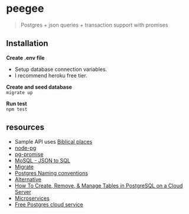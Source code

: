 # peegee

> Postgres + json queries + transaction support with promises 

## Installation

**Create .env file**  
- Setup database connection variables.  
- I recommend heroku free tier.  

**Create and seed database**  
`migrate up`

**Run test**  
`npm test`


## resources

- Sample API uses [Biblical places](https://en.wikipedia.org/wiki/List_of_modern_names_for_biblical_place_names)
- [node-pg](https://github.com/brianc/node-postgres)
- [pg-promise](https://github.com/vitaly-t/pg-promise)
- [MoSQL - JSON to SQL](https://www.npmjs.com/package/mongo-sql)
- [Migrate](https://www.npmjs.com/package/migrate)
- [Postgres Naming conventions](http://stackoverflow.com/a/2878408)
- [Alternative](http://postgrest.com/api/reading/)
- [How To Create, Remove, & Manage Tables in PostgreSQL on a Cloud Server](https://www.digitalocean.com/community/tutorials/how-to-create-remove-manage-tables-in-postgresql-on-a-cloud-server)
- [Microservices](https://github.com/mfornos/awesome-microservices#api-gateways--edge-services)
- [Free Postgres cloud service](https://www.heroku.com/postgres)
